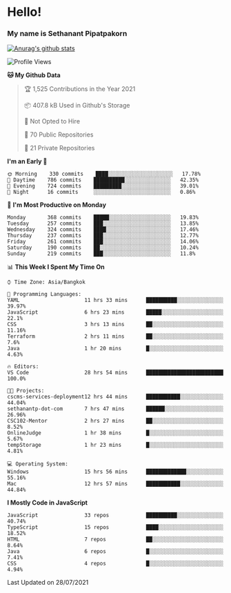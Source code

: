 # Hello!
### My name is Sethanant Pipatpakorn

[![Anurag's github stats](https://github-readme-stats.vercel.app/api?username=thetkpark&count_private=true&show_icons=true&theme=tokyonight)](https://github.com/anuraghazra/github-readme-stats)

<!--START_SECTION:waka-->
![Profile Views](http://img.shields.io/badge/Profile%20Views-5-blue)

**🐱 My Github Data** 

> 🏆 1,525 Contributions in the Year 2021
 > 
> 📦 407.8 kB Used in Github's Storage 
 > 
> 🚫 Not Opted to Hire
 > 
> 📜 70 Public Repositories 
 > 
> 🔑 21 Private Repositories  
 > 
**I'm an Early 🐤** 

```text
🌞 Morning    330 commits    ████░░░░░░░░░░░░░░░░░░░░░   17.78% 
🌆 Daytime    786 commits    ██████████░░░░░░░░░░░░░░░   42.35% 
🌃 Evening    724 commits    █████████░░░░░░░░░░░░░░░░   39.01% 
🌙 Night      16 commits     ░░░░░░░░░░░░░░░░░░░░░░░░░   0.86%

```
📅 **I'm Most Productive on Monday** 

```text
Monday       368 commits    █████░░░░░░░░░░░░░░░░░░░░   19.83% 
Tuesday      257 commits    ███░░░░░░░░░░░░░░░░░░░░░░   13.85% 
Wednesday    324 commits    ████░░░░░░░░░░░░░░░░░░░░░   17.46% 
Thursday     237 commits    ███░░░░░░░░░░░░░░░░░░░░░░   12.77% 
Friday       261 commits    ███░░░░░░░░░░░░░░░░░░░░░░   14.06% 
Saturday     190 commits    ██░░░░░░░░░░░░░░░░░░░░░░░   10.24% 
Sunday       219 commits    ███░░░░░░░░░░░░░░░░░░░░░░   11.8%

```


📊 **This Week I Spent My Time On** 

```text
⌚︎ Time Zone: Asia/Bangkok

💬 Programming Languages: 
YAML                     11 hrs 33 mins      ██████████░░░░░░░░░░░░░░░   39.97% 
JavaScript               6 hrs 23 mins       █████░░░░░░░░░░░░░░░░░░░░   22.1% 
CSS                      3 hrs 13 mins       ██░░░░░░░░░░░░░░░░░░░░░░░   11.16% 
Terraform                2 hrs 11 mins       ██░░░░░░░░░░░░░░░░░░░░░░░   7.6% 
Java                     1 hr 20 mins        █░░░░░░░░░░░░░░░░░░░░░░░░   4.63%

🔥 Editors: 
VS Code                  28 hrs 54 mins      █████████████████████████   100.0%

🐱‍💻 Projects: 
cscms-services-deployment12 hrs 44 mins      ███████████░░░░░░░░░░░░░░   44.04% 
sethanantp-dot-com       7 hrs 47 mins       ██████░░░░░░░░░░░░░░░░░░░   26.96% 
CSC102-Mentor            2 hrs 27 mins       ██░░░░░░░░░░░░░░░░░░░░░░░   8.52% 
OnlineJudge              1 hr 38 mins        █░░░░░░░░░░░░░░░░░░░░░░░░   5.67% 
tempStorage              1 hr 23 mins        █░░░░░░░░░░░░░░░░░░░░░░░░   4.81%

💻 Operating System: 
Windows                  15 hrs 56 mins      █████████████░░░░░░░░░░░░   55.16% 
Mac                      12 hrs 57 mins      ███████████░░░░░░░░░░░░░░   44.84%

```

**I Mostly Code in JavaScript** 

```text
JavaScript               33 repos            ██████████░░░░░░░░░░░░░░░   40.74% 
TypeScript               15 repos            ████░░░░░░░░░░░░░░░░░░░░░   18.52% 
HTML                     7 repos             ██░░░░░░░░░░░░░░░░░░░░░░░   8.64% 
Java                     6 repos             █░░░░░░░░░░░░░░░░░░░░░░░░   7.41% 
CSS                      4 repos             █░░░░░░░░░░░░░░░░░░░░░░░░   4.94%

```



 Last Updated on 28/07/2021
<!--END_SECTION:waka-->
